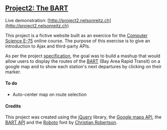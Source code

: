 ## [Project2: The BART](http://project2.nelsonreitz.ch)

Live demonstration: [http://project2.nelsonreitz.ch](http://project2.nelsonreitz.ch)

This project is a fictive website built as an exercice for the [Computer Science E-75](http://cs75.tv) online course. The purpose of this
exercise is to give an introduction to Ajax and third-party APIs.

As per the project [specification](http://cdn.cs75.net/2012/summer/projects/2/project2.pdf), the goal was to build a mashup that would allow users to display the routes of the [BART](https://www.bart.gov) (Bay Area Rapid Transit) on a google map and to show each station's next departures by clicking on their marker. 

#### To do
- Auto-center map on route selection

#### Credits
This project was created using the [jQuery](http://http://jquery.com) library, the [Google maps API](https://developers.google.com/maps/web), the [BART API](http://www.bart.gov/schedules/developers/api) and the [Roboto](http://www.google.com/fonts/specimen/Roboto) font by [Christian Robertson](http://christianrobertson.com).
